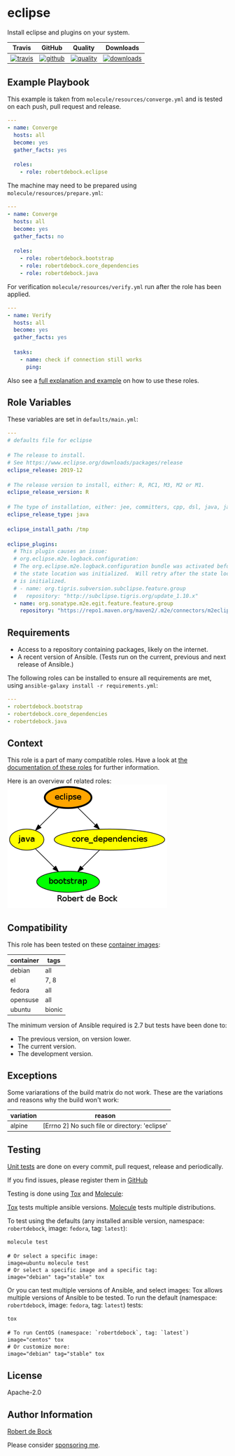 # eclipse

Install eclipse and plugins on your system.

|Travis|GitHub|Quality|Downloads|
|------|------|-------|---------|
|[![travis](https://travis-ci.com/robertdebock/ansible-role-eclipse.svg?branch=master)](https://travis-ci.com/robertdebock/ansible-role-eclipse)|[![github](https://github.com/robertdebock/ansible-role-eclipse/workflows/Ansible%20Molecule/badge.svg)](https://github.com/robertdebock/ansible-role-eclipse/actions)|[![quality](https://img.shields.io/ansible/quality/45618)](https://galaxy.ansible.com/robertdebock/eclipse)|[![downloads](https://img.shields.io/ansible/role/d/45618)](https://galaxy.ansible.com/robertdebock/eclipse)|

## Example Playbook

This example is taken from `molecule/resources/converge.yml` and is tested on each push, pull request and release.
```yaml
---
- name: Converge
  hosts: all
  become: yes
  gather_facts: yes

  roles:
    - role: robertdebock.eclipse
```

The machine may need to be prepared using `molecule/resources/prepare.yml`:
```yaml
---
- name: Converge
  hosts: all
  become: yes
  gather_facts: no

  roles:
    - role: robertdebock.bootstrap
    - role: robertdebock.core_dependencies
    - role: robertdebock.java
```

For verification `molecule/resources/verify.yml` run after the role has been applied.
```yaml
---
- name: Verify
  hosts: all
  become: yes
  gather_facts: yes

  tasks:
    - name: check if connection still works
      ping:
```

Also see a [full explanation and example](https://robertdebock.nl/how-to-use-these-roles.html) on how to use these roles.

## Role Variables

These variables are set in `defaults/main.yml`:
```yaml
---
# defaults file for eclipse

# The release to install.
# See https://www.eclipse.org/downloads/packages/release
eclipse_release: 2019-12

# The release version to install, either: R, RC1, M3, M2 or M1.
eclipse_release_version: R

# The type of installation, either: jee, committers, cpp, dsl, java, javascript, jee, modeling, parallel, php, rcp, rust, scout or testing.
eclipse_release_type: java

eclipse_install_path: /tmp

eclipse_plugins:
  # This plugin causes an issue:
  # org.eclipse.m2e.logback.configuration:
  # The org.eclipse.m2e.logback.configuration bundle was activated before
  # the state location was initialized.  Will retry after the state location
  # is initialized.
  # - name: org.tigris.subversion.subclipse.feature.group
  #   repository: "http://subclipse.tigris.org/update_1.10.x"
  - name: org.sonatype.m2e.egit.feature.feature.group
    repository: "https://repo1.maven.org/maven2/.m2e/connectors/m2eclipse-egit/0.15.1/N/0.15.1.201806191431"
```

## Requirements

- Access to a repository containing packages, likely on the internet.
- A recent version of Ansible. (Tests run on the current, previous and next release of Ansible.)

The following roles can be installed to ensure all requirements are met, using `ansible-galaxy install -r requirements.yml`:

```yaml
---
- robertdebock.bootstrap
- robertdebock.core_dependencies
- robertdebock.java

```

## Context

This role is a part of many compatible roles. Have a look at [the documentation of these roles](https://robertdebock.nl/) for further information.

Here is an overview of related roles:
![dependencies](https://raw.githubusercontent.com/robertdebock/drawings/artifacts/eclipse.png "Dependency")

## Compatibility

This role has been tested on these [container images](https://hub.docker.com/):

|container|tags|
|---------|----|
|debian|all|
|el|7, 8|
|fedora|all|
|opensuse|all|
|ubuntu|bionic|

The minimum version of Ansible required is 2.7 but tests have been done to:

- The previous version, on version lower.
- The current version.
- The development version.

## Exceptions

Some variarations of the build matrix do not work. These are the variations and reasons why the build won't work:

| variation                 | reason                 |
|---------------------------|------------------------|
| alpine | [Errno 2] No such file or directory: 'eclipse' |


## Testing

[Unit tests](https://travis-ci.com/robertdebock/ansible-role-eclipse) are done on every commit, pull request, release and periodically.

If you find issues, please register them in [GitHub](https://github.com/robertdebock/ansible-role-eclipse/issues)

Testing is done using [Tox](https://tox.readthedocs.io/en/latest/) and [Molecule](https://github.com/ansible/molecule):

[Tox](https://tox.readthedocs.io/en/latest/) tests multiple ansible versions.
[Molecule](https://github.com/ansible/molecule) tests multiple distributions.

To test using the defaults (any installed ansible version, namespace: `robertdebock`, image: `fedora`, tag: `latest`):

```
molecule test

# Or select a specific image:
image=ubuntu molecule test
# Or select a specific image and a specific tag:
image="debian" tag="stable" tox
```

Or you can test multiple versions of Ansible, and select images:
Tox allows multiple versions of Ansible to be tested. To run the default (namespace: `robertdebock`, image: `fedora`, tag: `latest`) tests:

```
tox

# To run CentOS (namespace: `robertdebock`, tag: `latest`)
image="centos" tox
# Or customize more:
image="debian" tag="stable" tox
```

## License

Apache-2.0


## Author Information

[Robert de Bock](https://robertdebock.nl/)

Please consider [sponsoring me](https://github.com/sponsors/robertdebock).

